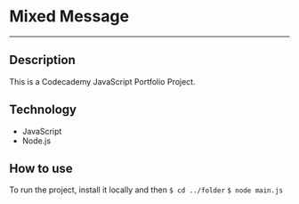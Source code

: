 # Mixed Message

---

## Description

This is a Codecademy JavaScript Portfolio Project.

## Technology

- JavaScript
- Node.js

## How to use

To run the project, install it locally and then
`$ cd ../folder`
`$ node main.js`
